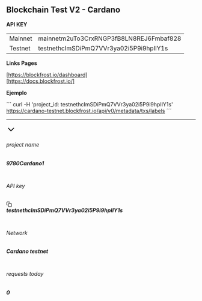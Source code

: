## Blockchain Test V2 - Cardano

**API KEY**

<table>

<tr>
    <td> Mainnet </td>
    <td> mainnetm2uTo3CrxRNGP3fB8LN8REJ6Fmbaf828 </td>
</tr>
<tr>
    <td> Testnet </td>
    <td> testnethcImSDiPmQ7VVr3ya02i5P9i9hpIlY1s
    </td>
</tr>

</table>


**Links Pages**

[https://blockfrost.io/dashboard] <br>
[https://docs.blockfrost.io/]

**Ejemplo**

´´´
curl -H 'project_id: testnethcImSDiPmQ7VVr3ya02i5P9i9hpIlY1s' https://cardano-testnet.blockfrost.io/api/v0/metadata/txs/labels
´´´

---

<div class="d-flex card-header"><div class="jsx-630138785 wrapper"><div class="jsx-630138785 left"><div class="d-flex align-items-center"><svg stroke="currentColor" fill="currentColor" stroke-width="0" viewBox="0 0 512 512" role="button" height="25" width="25" xmlns="http://www.w3.org/2000/svg"><path d="M256 294.1L383 167c9.4-9.4 24.6-9.4 33.9 0s9.3 24.6 0 34L273 345c-9.1 9.1-23.7 9.3-33.1.7L95 201.1c-4.7-4.7-7-10.9-7-17s2.3-12.3 7-17c9.4-9.4 24.6-9.4 33.9 0l127.1 127z"></path></svg></div></div><div class="jsx-630138785 right"><div class="jsx-1608061930 wrapper"><div class="jsx-1608061930 left"><div class="jsx-1608061930 column column-name"><div class="jsx-1608061930 d-flex align-items-center justify-content-between mg-b-5"><h6 class="jsx-1608061930 tx-uppercase tx-10 tx-spacing-1 tx-color-02 tx-semibold mg-b-0">project name</h6></div><div class="jsx-1608061930 d-flex align-items-end justify-content-between mg-b-5"><h5 class="jsx-1608061930 tx-normal tx-rubik lh-2 mg-b-0 text-truncate">9780Cardano1</h5></div></div><div class="jsx-1608061930 column column-api-key"><div class="jsx-1608061930 d-flex align-items-center justify-content-between mg-b-5"><h6 class="jsx-1608061930 tx-uppercase tx-10 tx-spacing-1 tx-color-02 tx-semibold mg-b-0">API key</h6></div><div class="jsx-1608061930 d-flex align-items-end justify-content-between mg-b-5"><h5 class="jsx-1608061930 tx-normal tx-rubik lh-2 mg-b-0 d-flex align-items-center text-monospace"><div style="padding-right: 8px;"><svg xmlns="http://www.w3.org/2000/svg" width="15" height="15" viewBox="0 0 24 24" fill="none" stroke="currentColor" stroke-width="2" stroke-linecap="round" stroke-linejoin="round" role="button"><rect x="9" y="9" width="13" height="13" rx="2" ry="2"></rect><path d="M5 15H4a2 2 0 0 1-2-2V4a2 2 0 0 1 2-2h9a2 2 0 0 1 2 2v1"></path></svg></div>testnethcImSDiPmQ7VVr3ya02i5P9i9hpIlY1s</h5></div></div></div><div class="jsx-1608061930 right"><div class="jsx-1608061930 column column-network"><div class="jsx-1608061930 d-flex align-items-center justify-content-between mg-b-5"><h6 class="jsx-1608061930 tx-uppercase tx-10 tx-spacing-1 tx-color-02 tx-semibold mg-b-0">Network</h6></div><div class="jsx-1608061930 d-flex align-items-end justify-content-between mg-b-5"><h5 class="jsx-1608061930 tx-normal tx-rubik lh-2 mg-b-0">Cardano testnet</h5></div></div><div class="jsx-1608061930 column column-requests"><div class="jsx-1608061930 d-flex align-items-center justify-content-between mg-b-5"><h6 class="jsx-1608061930 tx-uppercase tx-10 tx-spacing-1 tx-color-02 tx-semibold mg-b-0">requests today</h6></div><div class="jsx-1608061930 d-flex align-items-end justify-content-between mg-b-5"><h5 class="jsx-1608061930 tx-normal tx-rubik lh-2 mg-b-0">0</h5></div></div></div></div></div></div></div>
